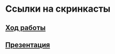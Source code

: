 # Ссылки на скринкасты

## [Ход работы](https://youtu.be/hEb8j5WIv8c)

## [Презентация](https://youtu.be/eniLipeE4mE)
